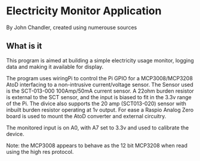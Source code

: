 Electricity Monitor Application
===============================
By John Chandler, created using numerouse sources

What is it
----------
This program is aimed at building a simple electricity usage monitor, logging data and making it available for display.

The program uses wiringPi to control the Pi GPIO for a MCP3008/MCP3208 AtoD interfacing to a non-intrusive current/voltage sensor.
The Sensor used is the SCT-013-000 100Amp/50mA current sensor.  A 22ohm burden resistor is external to the SCT sensor, 
and the input is biased to fit in the 3.3v range of the Pi. 
The divice also supports the 20 amp (SCT013-020) sensor with inbuilt burden resistor operating at 1v output.
For ease a Raspio Analog Zero board is used to mount the AtoD converter and external circuitry.

The monitored input is on A0, with A7 set to 3.3v and used to calibrate the device.

Note: the MCP3008 appears to behave as the 12 bit MCP3208 when read using the high res protocol.
